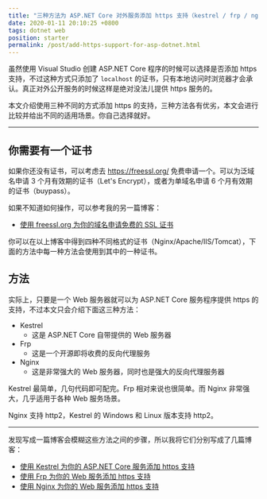 ```yaml
---
title: "三种方法为 ASP.NET Core 对外服务添加 https 支持（kestrel / frp / nginx）"
date: 2020-01-11 20:10:25 +0800
tags: dotnet web
position: starter
permalink: /post/add-https-support-for-asp-dotnet.html
---
```


虽然使用 Visual Studio 创建 ASP.NET Core 程序的时候可以选择是否添加 https 支持，不过这种方式只添加了 `localhost` 的证书，只有本地访问时浏览器才会承认。真正对外公开服务的时候这样是绝对没法儿提供 https 服务的。

本文介绍使用三种不同的方式添加 https 的支持，三种方法各有优劣，本文会进行比较并给出不同的适用场景。你自己选择就好。

---

<div id="toc"></div>

## 你需要有一个证书

如果你还没有证书，可以考虑去 <https://freessl.org/> 免费申请一个。可以为泛域名申请 3 个月有效期的证书（Let's Encrypt），或者为单域名申请 6 个月有效期的证书（buypass）。

如果不知道如何操作，可以参考我的另一篇博客：

- [使用 freessl.org 为你的域名申请免费的 SSL 证书](/post/apply-for-free-ssl-certificates-using-freessl)

你可以在以上博客中得到四种不同格式的证书（Nginx/Apache/IIS/Tomcat），下面的方法中每一种方法会使用到其中的一种证书。

## 方法

实际上，只要是一个 Web 服务器就可以为 ASP.NET Core 服务程序提供 https 的支持，不过本文只会介绍下面这三种方法：

- Kestrel
    - 这是 ASP.NET Core 自带提供的 Web 服务器
- Frp
    - 这是一个开源即将收费的反向代理服务
- Nginx
    - 这是非常强大的 Web 服务器，同时也是强大的反向代理服务器

Kestrel 最简单，几句代码即可配完。Frp 相对来说也很简单。而 Nginx 非常强大，几乎适用于各种 Web 服务场景。

Nginx 支持 http2，Kestrel 的 Windows 和 Linux 版本支持 http2。

---

发现写成一篇博客会模糊这些方法之间的步骤，所以我将它们分别写成了几篇博客：

- [使用 Kestrel 为你的 ASP.NET Core 服务添加 https 支持](/post/add-https-support-for-asp-dotnet-using-kestrel)
- [使用 Frp 为你的 Web 服务添加 https 支持](/post/add-https-support-for-web-service-using-frp)
- [使用 Nginx 为你的 Web 服务添加 https 支持](/post/add-https-support-for-web-service-using-nginx)


